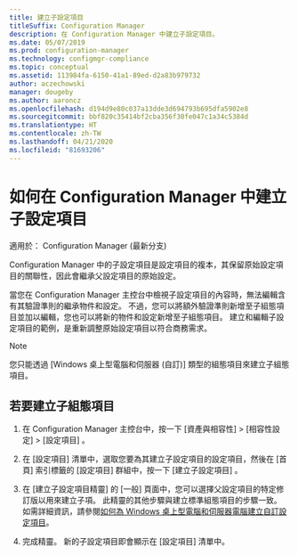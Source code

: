 ```yaml
---
title: 建立子設定項目
titleSuffix: Configuration Manager
description: 在 Configuration Manager 中建立子設定項目。
ms.date: 05/07/2019
ms.prod: configuration-manager
ms.technology: configmgr-compliance
ms.topic: conceptual
ms.assetid: 113984fa-6150-41a1-89ed-d2a83b979732
author: aczechowski
manager: dougeby
ms.author: aaroncz
ms.openlocfilehash: d194d9e80c037a13dde3d694793b695dfa5902e8
ms.sourcegitcommit: bbf820c35414bf2cba356f30fe047c1a34c5384d
ms.translationtype: HT
ms.contentlocale: zh-TW
ms.lasthandoff: 04/21/2020
ms.locfileid: "81693206"
---
```

# <a name="how-to-create-child-configuration-items-in-configuration-manager"></a>如何在 Configuration Manager 中建立子設定項目

適用於：  Configuration Manager (最新分支)

Configuration Manager 中的子設定項目是設定項目的複本，其保留原始設定項目的關聯性，因此會繼承父設定項目的原始設定。  

當您在 Configuration Manager 主控台中檢視子設定項目的內容時，無法編輯含有其驗證準則的繼承物件和設定。 不過，您可以將額外驗證準則新增至子組態項目並加以編輯，您也可以將新的物件和設定新增至子組態項目。
建立和編輯子設定項目的範例，是重新調整原始設定項目以符合商務需求。  

> [!NOTE]  
>  您只能透過 [Windows 桌上型電腦和伺服器 (自訂)]  類型的組態項目來建立子組態項目。  

## <a name="to-create-a-child-configuration-item"></a>若要建立子組態項目  

1.  在 Configuration Manager 主控台中，按一下 [資產與相容性]   > [相容性設定]   > [設定項目]  。  

3.  在 [設定項目]  清單中，選取您要為其建立子設定項目的設定項目，然後在 [首頁]  索引標籤的 [設定項目]  群組中，按一下 [建立子設定項目]  。  

4.  在 [建立子設定項目精靈]  的 [一般]  頁面中，您可以選擇父設定項目的特定修訂版以用來建立子項。 此精靈的其他步驟與建立標準組態項目的步驟一致。 如需詳細資訊，請參閱[如何為 Windows 桌上型電腦和伺服器電腦建立自訂設定項目](../../compliance/deploy-use/create-custom-configuration-items-for-windows-desktop-and-server-computers-managed-with-the-client.md)。  

5.  完成精靈。 新的子設定項目即會顯示在 [設定項目]  清單中。  
